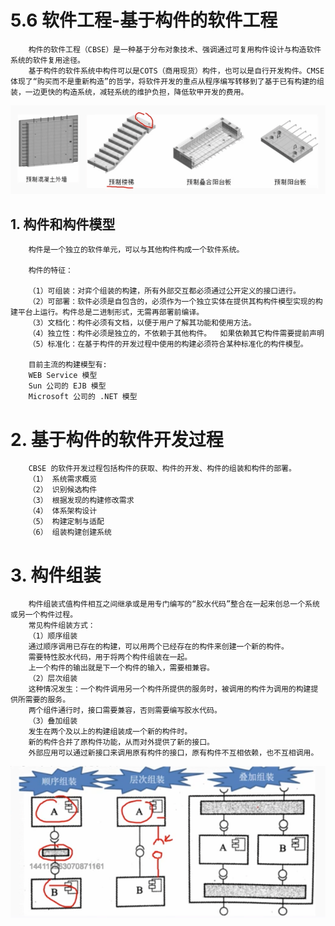 # 5.6 软件工程-基于构件的软件工程

        构件的软件工程（CBSE）是一种基于分布对象技术、强调通过可复用构件设计与构造软件系统的软件复用途径。
        基于构件的软件系统中构件可以是COTS（商用现货）构件，也可以是自行开发构件。CMSE体现了“购买而不是重新构造”的哲学，将软件开发的重点从程序编写转移到了基于已有构建的组装，一边更快的构造系统，减轻系统的维护负担，降低软甲开发的费用。

![构件技术](./source/image/5.6-01.png)

## 1. 构件和构件模型

        构件是一个独立的软件单元，可以与其他构件构成一个软件系统。

        构件的特征：

        （1）可组装：对弈个组装的构建，所有外部交互都必须通过公开定义的接口进行。
        （2）可部署：软件必须是自包含的，必须作为一个独立实体在提供其构构件模型实现的构建平台上运行。构件总是二进制形式，无需再部署前编译。
        （3）文档化：构件必须有文档，以便于用户了解其功能和使用方法。
        （4）独立性：构件必须是独立的，不依赖于其他构件。  如果依赖其它构件需要提前声明
        （5）标准化：在基于构件的开发过程中使用的构建必须符合某种标准化的构件模型。

        目前主流的构建模型有:
        WEB Service 模型
        Sun 公司的 EJB 模型
        Microsoft 公司的 .NET 模型

# 2. 基于构件的软件开发过程

        CBSE 的软件开发过程包括构件的获取、构件的开发、构件的组装和构件的部署。
        （1） 系统需求概览
        （2） 识别候选构件
        （3） 根据发现的构建修改需求
        （4） 体系架构设计
        （5） 构建定制与适配
        （6） 组装构建创建系统

# 3. 构件组装

        构件组装式值构件相互之间继承或是用专门编写的“胶水代码”整合在一起来创总一个系统或另一个构件过程。
        常见构件组装方式：
        （1）顺序组装
        通过顺序调用已存在的构建，可以用两个已经存在的构件来创建一个新的构件。
        需要特性胶水代码，用于将两个构件组装在一起。
        上一个构件的输出就是下一个构件的输入，需要相兼容。
        （2）层次组装
        这种情况发生：一个构件调用另一个构件所提供的服务时，被调用的构件为调用的构建提供所需要的服务。
        两个组件通行时，接口需要兼容，否则需要编写胶水代码。
        （3）叠加组装
        发生在两个及以上的构建组装成一个新的构件时。
        新的构件合并了原构件功能，从而对外提供了新的接口。
        外部应用可以通过新接口来调用原有构件的接口，原有构件不互相依赖，也不互相调用。

![构件组装](./source/image/5.6-02.png)
